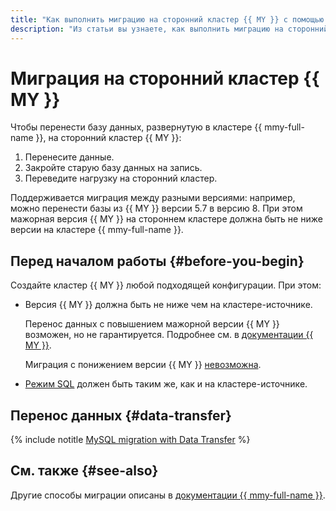 ```yaml
---
title: "Как выполнить миграцию на сторонний кластер {{ MY }} с помощью {{ data-transfer-full-name }}"
description: "Из статьи вы узнаете, как выполнить миграцию на сторонний кластер {{ MY }}."
---
```


# Миграция на сторонний кластер {{ MY }}

Чтобы перенести базу данных, развернутую в кластере {{ mmy-full-name }}, на сторонний кластер {{ MY }}:

1. Перенесите данные.
1. Закройте старую базу данных на запись.
1. Переведите нагрузку на сторонний кластер.

Поддерживается миграция между разными версиями: например, можно перенести базы из {{ MY }} версии 5.7 в версию 8. При этом мажорная версия {{ MY }} на стороннем кластере должна быть не ниже версии на кластере {{ mmy-full-name }}.

## Перед началом работы {#before-you-begin}

Создайте кластер {{ MY }} любой подходящей конфигурации. При этом:

* Версия {{ MY }} должна быть не ниже чем на кластере-источнике.

    Перенос данных с повышением мажорной версии {{ MY }} возможен, но не гарантируется. Подробнее см. в [документации {{ MY }}](https://dev.mysql.com/doc/refman/8.0/en/faqs-migration.html).

    Миграция с понижением версии {{ MY }} [невозможна](https://dev.mysql.com/doc/refman/8.0/en/downgrading.html).

* [Режим SQL](../../managed-mysql/concepts/settings-list.md#setting-sql-mode) должен быть таким же, как и на кластере-источнике.

## Перенос данных {#data-transfer}

{% include notitle [MySQL migration with Data Transfer](../../_tutorials/datatransfer/managed-mysql-to-mysql.md) %}

## См. также {#see-also}

Другие способы миграции описаны в [документации {{ mmy-full-name }}](../../managed-mysql/tutorials/index.md).
